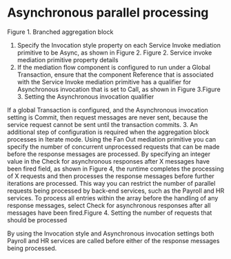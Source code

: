 <!-- image -->

# Asynchronous parallel processing

Figure 1. Branched aggregation block

<!-- image -->

1. Specify the Invocation style property on each Service Invoke mediation primitive to be
Async, as shown in Figure 2. Figure 2. Service invoke mediation primitive property details
2. If the mediation flow component is configured to run under a Global Transaction, ensure that the
component Reference that is associated with the Service Invoke mediation primitive has a qualifier
for Asynchronous invocation that is set to  Call, as shown in Figure 3.Figure 3. Setting the Asynchronous invocation qualifier

If a global Transaction is configured, and the Asynchronous invocation setting is
Commit, then request messages are never sent, because the service request
cannot be sent until the transaction commits.
3. An additional step of configuration is required when the aggregation block processes in Iterate
mode. Using the Fan Out mediation primitive you can specify the number of concurrent unprocessed
requests that can be made before the response messages are processed. By specifying an integer value
in the Check for asynchronous responses after 
X
messages have been fired field, as shown in Figure 4, the runtime completes
the processing of X requests and then processes the response messages before
further iterations are processed. This way you can restrict the number of parallel requests being
processed by back-end services, such as the Payroll and HR services. To process all entries within
the array before the handling of any response messages, select Check for asynchronous
responses after all messages have been fired.Figure 4. Setting the number of requests that should be processed

By using the Invocation style and Asynchronous invocation settings both Payroll and HR services
are called before either of the response messages being processed.